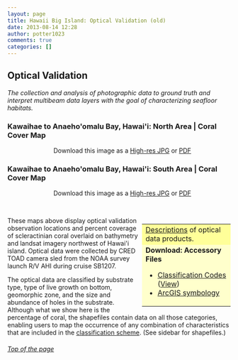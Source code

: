 ```yaml
---
layout: page
title: Hawaii Big Island: Optical Validation (old)
date: 2013-08-14 12:28
author: potter1023
comments: true
categories: []
---
```

<h2><a name="optical"></a>Optical Validation</h2>
<em>The collection and analysis of photographic data to ground truth and interpret multibeam data layers with the goal of characterizing seafloor habitats.</em>
<h3>Kawaihae to Anaeho'omalu Bay, Hawai'i: North Area | Coral Cover Map</h3>
<a href="ftp://ftp.soest.hawaii.edu/pibhmc/website/data/mhi/optical/hawaii/HAW_TOAD_North.jpg"><img alt="" src="http://www.soest.hawaii.edu/pibhmc/MHI_images/HAW_TOAD_North_445.jpg" hspace="50" /></a>
Download this image as a <a href="ftp://ftp.soest.hawaii.edu/pibhmc/website/data/mhi/optical/hawaii/HAW_TOAD_North.jpg">High-res JPG</a> or <a href="ftp://ftp.soest.hawaii.edu/pibhmc/website/data/mhi/optical/hawaii/HAW_TOAD_North.pdf">PDF</a>
<h3>Kawaihae to Anaeho'omalu Bay, Hawai'i: South Area | Coral Cover Map</h3>
<a href="ftp://ftp.soest.hawaii.edu/pibhmc/website/data/mhi/optical/hawaii/HAW_TOAD_South.jpg"><img alt="" src="http://www.soest.hawaii.edu/pibhmc/MHI_images/HAW_TOAD_South_445.jpg" hspace="50" /></a>
Download this image as a <a href="ftp://ftp.soest.hawaii.edu/pibhmc/website/data/mhi/optical/hawaii/HAW_TOAD_South.jpg">High-res JPG</a> or <a href="ftp://ftp.soest.hawaii.edu/pibhmc/website/data/mhi/optical/hawaii/HAW_TOAD_South.pdf">PDF</a>

&nbsp;
<table style="width: 200px;" border="0" align="right" bgcolor="#ffffcc">
<tbody>
<tr>
<td bgcolor="#ffff99" height="40"><a href="http://www.soest.hawaii.edu/pibhmc/pibhmc_mapping.htm#optical_products">Descriptions</a> of optical data products.</td>
</tr>
<tr>
<td height="40"><strong>Download: Accessory Files</strong>
<ul>
	<li><a href="ftp://ftp.soest.hawaii.edu/pibhmc/website/webdocs/webtext&amp;figures/bh_class_codes.xls">Classification Codes</a> (<a href="ftp://ftp.soest.hawaii.edu/pibhmc/website/webdocs/webtext&amp;figures/bh_class_codes.htm">View</a>)</li>
	<li><a href="ftp://ftp.soest.hawaii.edu/pibhmc/website/webdocs/webtext&amp;figures/Layer_Files.zip">ArcGIS symbology</a></li>
</ul>
</td>
</tr>
</tbody>
</table>
These maps above display optical validation observation locations and percent coverage of scleractinian coral overlaid on bathymetry and landsat imagery northwest of Hawai'i island. Optical data were collected by CRED TOAD camera sled from the NOAA survey launch R/V AHI during cruise SB1207.

The optical data are classified by substrate type, type of live growth on bottom, geomorphic zone, and the size and abundance of holes in the substrate. Although what we show here is the percentage of coral, the shapefiles contain data on all those categories, enabling users to map the occurrence of any combination of characteristics that are included in the <a href="ftp://ftp.soest.hawaii.edu/pibhmc/website/webdocs/webtext&amp;figures/bh_class_codes.htm">classification scheme</a>. (See sidebar for shapefiles.)
<h6><a href="#top">Top of the page</a></h6>
